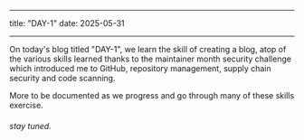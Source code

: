 ___
title: "DAY-1"
date: 2025-05-31
___

On today's blog titled "DAY-1", we learn the skill of creating a blog, atop of the various skills learned thanks to the maintainer month security challenge which introduced me to GitHub, repository management, supply chain security and code scanning.

More to be documented as we progress and go through many of these skills exercise.

###### stay tuned. 
